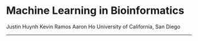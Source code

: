 # Machine Learning in Bioinformatics 

Justin Huynh 
Kevin Ramos 
Aaron Ho
University of California, San Diego

---
